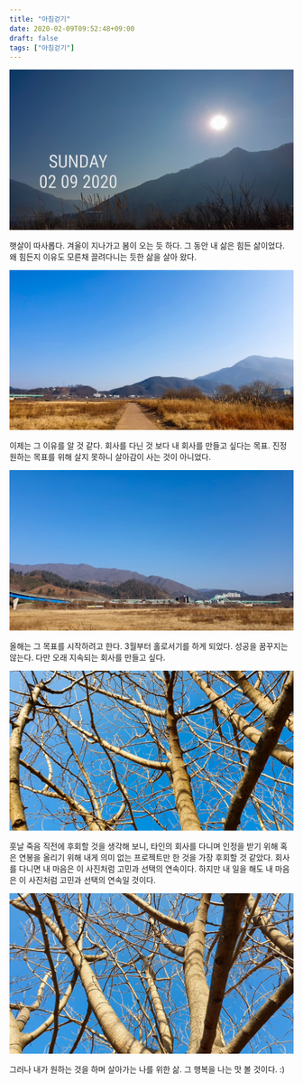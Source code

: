 ```yaml
---
title: "아침걷기"
date: 2020-02-09T09:52:48+09:00
draft: false
tags: ["아침걷기"]
---
```


![](./images/20200209_095251.jpg)

햇살이 따사롭다. 겨울이 지나가고 봄이 오는 듯 하다. 그 동안 내 삶은 힘든 삶이었다. 왜 힘든지 이유도 모른채 끌려다니는 듯한 삶을 살아 왔다. 

![](./images/20200209_095754.jpg)

이제는 그 이유를 알 것 같다. 회사를 다닌 것 보다 내 회사를 만들고 싶다는 목표. 진정 원하는 목표를 위해 살지 못하니 살아감이 사는 것이 아니었다.

![](./images/20200209_095807.jpg)

올해는 그 목표를 시작하려고 한다. 3월부터 홀로서기를 하게 되었다. 성공을 꿈꾸지는 않는다. 다만 오래 지속되는 회사를 만들고 싶다. 

![](./images/20200209_100605.jpg)

훗날 죽음 직전에 후회할 것을 생각해 보니, 타인의 회사를 다니며 인정을 받기 위해 혹은 연봉을 올리기 위해 내게 의미 없는 프로젝트만 한 것을 가장 후회할 것 같았다. 회사를 다니면 내 마음은 이 사진처럼 고민과 선택의 연속이다. 하지만 내 일을 해도 내 마음은 이 사진처럼 고민과 선택의 연속일 것이다.

![](./images/20200209_100612.jpg)

그러나 내가 원하는 것을 하며 살아가는 나를 위한 삶. 그 행복을 나는 맛 볼 것이다. :)


